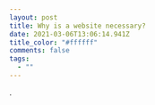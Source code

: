 ```yaml
---
layout: post
title: Why is a website necessary?
date: 2021-03-06T13:06:14.941Z
title_color: "#ffffff"
comments: false
tags:
  - ""
---
```

.
